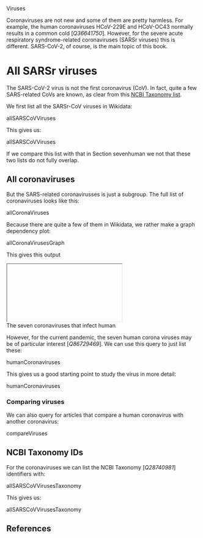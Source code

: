 <section level="#" label="viruses">Viruses</section>

Coronaviruses are not new and some of them are pretty harmless. For example, 
the human coronaviruses HCoV-229E and HCoV-OC43 normally results in a common
cold [<cite>Q36641750</cite>]. However, for the
<topic>severe acute respiratory syndrome-related coronaviruses</topic> (<topic>SARSr viruses</topic>)
this is different. SARS-CoV-2, of course, is the main topic of this book.

# All SARSr viruses

The <topic>SARS-CoV-2</topic> <topic>virus</topic> is not the first <topic>coronavirus</topic> (CoV). In fact,
quite a few SARS-related CoVs are known, as clear from this
[NCBI Taxonomy list](https://www.ncbi.nlm.nih.gov/Taxonomy/Browser/wwwtax.cgi?mode=Undef&id=694009&lvl=3&keep=1&srchmode=1&unlock).

We first list all the SARSr-CoV viruses in Wikidata:

<sparql>allSARSCoVViruses</sparql>

This gives us:

<out>allSARSCoVViruses</out>

If we compare this list with that in Section <xref>sevenhuman</xref> we not that
these two lists do not fully overlap.

## All coronaviruses

But the SARS-related coronavirusses is just a subgroup. The full list of coronaviruses looks like this:

<sparql>allCoronaViruses</sparql>

Because there are quite a few of them in Wikidata, we rather make a graph dependency plot:

<sparql>allCoronaVirusesGraph</sparql>

This gives this output

<iframe>allCoronaVirusesGraph</iframe>

<section level="##" label="sevenhuman">The seven coronaviruses that infect human</section>

However, for the current pandemic, the seven human corona viruses may be of particular interest [<cite>Q86729469</cite>].
We can use this query to just list these:

<sparql>humanCoronaviruses</sparql>

This gives us a good starting point to study the virus in more detail:

<out>humanCoronaviruses</out>

### Comparing viruses

We can also query for articles that compare a human coronavirus with another coronavirus:

<sparql>compareViruses</sparql>

## NCBI Taxonomy IDs

For the coronaviruses we can list the <topic>NCBI Taxonomy</topic> [<cite>Q28740981</cite>] identifiers with:

<sparql>allSARSCoVVirusesTaxonomy</sparql>

This gives us:

<out>allSARSCoVVirusesTaxonomy</out>

## References

<references/>

